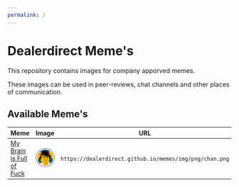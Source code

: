 ```yaml
---
permalink: /
---
```


# Dealerdirect Meme's

This repository contains images for company apporved memes.

These images can be used in peer-reviews, chat channels and other places of communication. <!-- Like your mama -->

## Available Meme's

| Meme | Image | URL | MarkDown |
| --- | --- | --- | --- |
| [My Brain is Full of Fuck](http://knowyourmeme.com/memes/my-brain-is-full-of-fuck) | ![](img/png/chan.png) | `https://dealerdirect.github.io/memes/img/png/chan.png` | `![My Brain is Full of Fuck](https://dealerdirect.github.io/memes/img/png/chan.png)`

